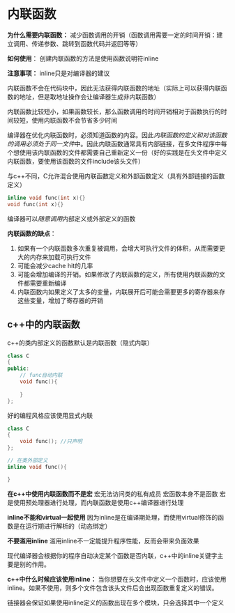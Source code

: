 # 内联函数
**为什么需要内联函数：**
减少函数调用的开销（函数调用需要一定的时间开销：建立调用、传递参数、跳转到函数代码并返回等等）

**如何使用**：
创建内联函数的方法是使用函数说明符inline

**注意事项：**
inline只是对编译器的建议

内联函数不会在代码块中，因此无法获得内联函数的地址（实际上可以获得内联函数的地址，但是取地址操作会让编译器生成非内联函数）

内联函数比较短小，如果函数较长，那么函数调用的时间开销相对于函数执行的时间较短，使用内联函数不会节省多少时间

编译器在优化内联函数时，必须知道函数的内容。因此*内联函数的定义和对该函数的调用必须处于同一文件*中。因此内联函数通常具有内部链接，在多文件程序中每个想使用该内联函数的文件都需要自己重新定义一份（好的实践是在头文件中定义内联函数，要使用该函数的文件include该头文件）

与c++不同，C允许混合使用内联函数定义和外部函数定义（具有外部链接的函数定义）
```c++
inline void func(int x){}
void func(int x){}
```
编译器可以*随意调用*内部定义或外部定义的函数

**内联函数的缺点**：
1. 如果有一个内联函数多次重复被调用，会增大可执行文件的体积，从而需要更大的内存来加载可执行文件
2. 可能会减少cache hit的几率
3. 可能会增加编译的开销。如果修改了内联函数的定义，所有使用内联函数的文件都需要重新编译
4. 内联函数内如果定义了太多的变量，内联展开后可能会需要更多的寄存器来存这些变量，增加了寄存器的开销

## c++中的内联函数
c++的类内部定义的函数默认是内联函数（隐式内联）
```c++
class C
{
public:
	// func自动内联
	void func(){
		
	}
};
```

好的编程风格应该使用显式内联
```c++
class C
{
	void func(); //只声明
};

// 在类外部定义
inline void func(){

}
```

**在c++中使用内联函数而不是宏**
宏无法访问类的私有成员
宏函数本身不是函数
宏是使用预处理器进行处理，而内联函数是使用c++编译器进行处理

**inline不能和virtual一起使用**
因为inline是在编译期处理，而使用virtual修饰的函数是在运行期进行解析的（动态绑定）

**不要滥用inline**
滥用inline不一定能提升程序性能，反而会带来负面效果

现代编译器会根据你的程序自动决定某个函数是否内联，c++中的inline关键字主要是别的作用。


**c++中什么时候应该使用inline：**
当你想要在头文件中定义一个函数时，应该使用inline。如果不使用，则多个文件包含该头文件后会出现函数重复定义的错误。

链接器会保证如果使用inline定义的函数出现在多个模块，只会选择其中一个定义

